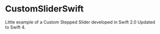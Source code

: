 # CustomSliderSwift
Little example of a Custom Stepped Slider developed in Swift 2.0
Updated to Swift 4.
